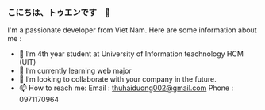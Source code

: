 ### こにちは、トゥエンです　👋

I'm a passionate developer from Viet Nam. 
Here are some information about me :

- 🔭 I’m 4th year student at University of Information teachnology HCM (UIT)
- 🌱 I’m currently learning web major
- 👯 I’m looking to collaborate with your company in the future.
- 📫 How to reach me:
    Email : thuhaiduong002@gmail.com
    Phone : 0971170964
